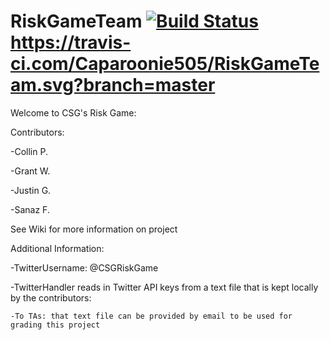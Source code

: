# RiskGameTeam   [![Build Status](https://travis-ci.com/Caparoonie505/RiskGameTeam.svg?branch=master)](https://travis-ci.com/Caparoonie505/RiskGameTeam) https://travis-ci.com/Caparoonie505/RiskGameTeam.svg?branch=master

Welcome to CSG's Risk Game:

  Contributors:
  
   -Collin P.
   
   -Grant W.
   
   -Justin G.
   
   -Sanaz F.
   
See Wiki for more information on project

Additional Information:

  -TwitterUsername: @CSGRiskGame

  -TwitterHandler reads in Twitter API keys from a text file that is kept locally by the contributors:
  
    -To TAs: that text file can be provided by email to be used for grading this project

